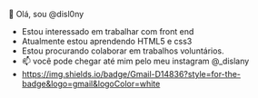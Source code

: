 👋 Olá, sou @disl0ny
- Estou interessado em trabalhar com front end
-  Atualmente estou aprendendo HTML5 e css3
-  Estou procurando colaborar em trabalhos voluntários.
- 📫 você pode chegar até mim pelo meu instagram @_dislany
- https://img.shields.io/badge/Gmail-D14836?style=for-the-badge&logo=gmail&logoColor=white

<!---
disl0ny/disl0ny is a ✨ special ✨ repository because its `README.md` (this file) appears on your GitHub profile.
You can click the Preview link to take a look at your changes.
--->
